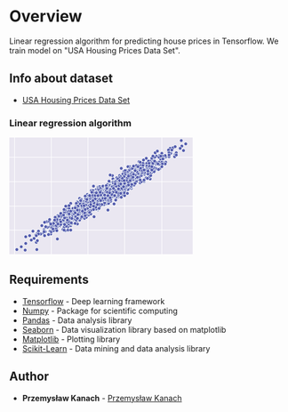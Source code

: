 # Overview

Linear regression algorithm for predicting house prices in Tensorflow.
We train model on "USA Housing Prices Data Set".

## Info about dataset

* [USA Housing Prices Data Set](https://www.kaggle.com/aariyan101/usa-housingcsv)

### Linear regression algorithm

![Network architecture](/linear_regression.png)

## Requirements

* [Tensorflow](https://www.tensorflow.org) - Deep learning framework
* [Numpy](http://www.numpy.org) - Package for scientific computing
* [Pandas](https://pandas.pydata.org) - Data analysis library
* [Seaborn](https://seaborn.pydata.org) - Data visualization library based on matplotlib
* [Matplotlib](https://matplotlib.org) - Plotting library
* [Scikit-Learn](https://scikit-learn.org/stable/) - Data mining and data analysis library

## Author

* **Przemysław Kanach** - [Przemysław Kanach](https://github.com/Przemoo16)
